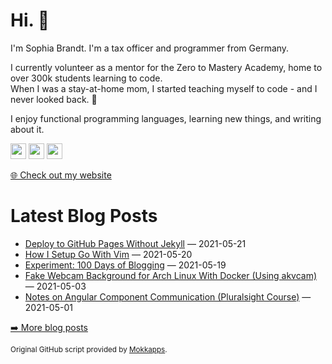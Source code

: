 <h1>Hi. 👋</h1>
<p>I'm Sophia Brandt. I'm a tax officer and programmer from Germany.</p>
<p>I currently volunteer as a mentor for the Zero to Mastery Academy, home to over 300k students learning to code.<br>
When I was a stay-at-home mom, I started teaching myself to code - and I never looked back. 💜</p>
<p>I enjoy functional programming languages, learning new things, and writing about it.</p>
<p><a href="https://www.twitter.com/hisophiabrandt"><img src="https://img.shields.io/badge/twitter-%231DA1F2.svg?&style=for-the-badge&logo=twitter&logoColor=white" height=25></a> <a href="https://www.linkedin.com/in/sophiabrandt"><img src="https://img.shields.io/badge/linkedin-%230077B5.svg?&style=for-the-badge&logo=linkedin&logoColor=white" height=25></a> <a href="https://dev.to/sophiabrandt"><img src="https://img.shields.io/badge/DEV.TO-%230A0A0A.svg?&style=for-the-badge&logo=dev-dot-to&logoColor=white" height=25></a></p>
<p><a href="https://www.sophiabrandt.com">🌐 Check out my website</a></p>
<h1>Latest Blog Posts</h1>
  <ul>
    <li><a href=https://www.rockyourcode.com/deploy-to-github-pages-without-jekyll/>Deploy to GitHub Pages Without Jekyll</a> — 2021-05-21</li><li><a href=https://www.rockyourcode.com/how-i-setup-go-with-vim/>How I Setup Go With Vim</a> — 2021-05-20</li><li><a href=https://www.rockyourcode.com/experiment-100-days-of-blogging/>Experiment: 100 Days of Blogging</a> — 2021-05-19</li><li><a href=https://www.rockyourcode.com/fake-webcam-background-for-arch-linux-with-docker/>Fake Webcam Background for Arch Linux With Docker (Using akvcam)</a> — 2021-05-03</li><li><a href=https://www.rockyourcode.com/notes-on-angular-component-communication-pluralsight/>Notes on Angular Component Communication (Pluralsight Course)</a> — 2021-05-01</li>
  </ul>
<p><a href="https://www.rockyourcode.com">➡️ More blog posts</a></p>
<p><small>Original GitHub script provided by <a href="https://github.com/Mokkapps">Mokkapps</a>.</small></p>
